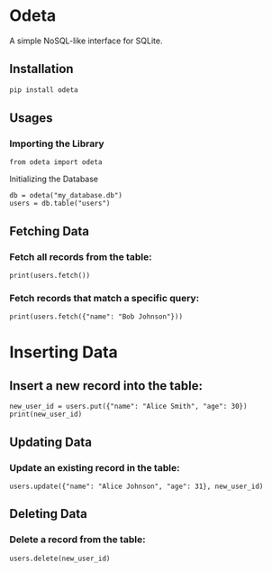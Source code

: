 # Odeta

A simple NoSQL-like interface for SQLite.

## Installation

```bash
pip install odeta
```

## Usages
### Importing the Library

```
from odeta import odeta
```

Initializing the Database

```
db = odeta("my_database.db")
users = db.table("users")
```

## Fetching Data
### Fetch all records from the table:

```
print(users.fetch())
```

### Fetch records that match a specific query:

```
print(users.fetch({"name": "Bob Johnson"}))
```

# Inserting Data
## Insert a new record into the table:
```
new_user_id = users.put({"name": "Alice Smith", "age": 30})
print(new_user_id)
```

## Updating Data

### Update an existing record in the table:
```
users.update({"name": "Alice Johnson", "age": 31}, new_user_id)
```

## Deleting Data
### Delete a record from the table:
```
users.delete(new_user_id)
```
